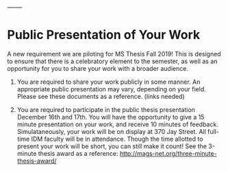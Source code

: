 –––––
# Public Presentation of Your Work

A new requirement we are piloting for MS Thesis Fall 2019! This is designed to ensure that there is a celebratory element to the semester, as well as an opportunity for you to share your work with a broader audience. 

1. You are required to share your work publicly in some manner. An appropriate public presentation may vary, depending on your field. Please see these documents as a reference. (links needed)

2. You are required to participate in the public thesis presentation December 16th and 17th. You will have the opportunity to give a 15 minute presentation on your work, and receive 10 minutes of feedback. Simulataneously, your work will be on display at 370 Jay Street. All full-time IDM faculty will be in attendance. Though the time allotted to present your work will be short, you can still make it count! See the 3-minute thesis award as a reference: http://mags-net.org/three-minute-thesis-award/ 

